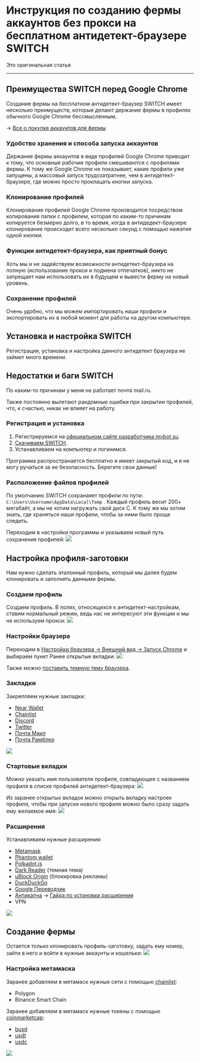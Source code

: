 # Инструкция по созданию фермы аккаунтов без прокси на бесплатном антидетект-браузере SWITCH
Это оригинальная статья

---

## Преимущества SWITCH перед Google Chrome
Создание фермы на бесплатном антидетект-браузер SWITCH имеет несколько преимуществ, которые делают держание фермы в профилях обычного Google Chrome бессмысленным.

-> [Все о покупке аккаунтов для фермы](Абузы%20и%20мультиакинг.md)

### Удобство хранения и способа запуска аккаунтов
Держание фермы аккаунтов в виде профилей Google Chrome приводит к тому, что основные рабочие профили смешиваются с профилями фермы. К тому же Google Chrome не показывает, какие профили уже запущены, a массовый запуск трудозатратнее, чем в антидетект-браузере, где можно просто проклацать кнопки запуска.

### Клонирование профилей
Клонирование профилей Google Chrome производится посредством копирования папки с профилем, которая по каким-то причинам копируется безмерно долго, в то время, когда в антидедект-браузере клонирование происходит всего несколько секунд с помощью нажатия одной кнопки.

### Функции антидетект-браузера, как приятный бонус
Хоть мы и не задействуем возможности антидетект-браузера на полную (использование прокси и подмена отпечатков), никто не запрещает нам использовать их в будущем и вывести ферму на новый уровень.

### Сохранение профилей
Очень удобно, что мы можем импортировать наши профили и экспортировать их в любой момент для работы на другом компьютере.

## Установка и настройка SWITCH
Регистрация, установка и настройка данного антидетект браузера не займет много времени.


## Недостатки и баги SWITCH
По каким-то причинам у меня не работает почта mail.ru.

Также постоянно вылетают рандомные ошибки при закрытии профилей, что, к счастью, никак не влияет на работу.


### Регистрация и установка
1. Регистрируемся на [официальном сайте разработчика mybot.su](http://mybot.su/register.php).
2. [Скачиваем SWITCH](http://mybot.su/switch).
3. Устанавливаем на компьютер и логинимся.

Программа распространается бесплатно и имеет закрытый код, и я не могу ручаться за ее безопасность. Берегите свои данные!

### Расположение файлов профилей
По умолчанию SWITCH сохранаяет профили по пути: `C:\Users\Username\AppData\Local\Temp` .
Каждый профиль весит 200+ мегабайт, а мы не хотим нагружать свой диск C.
К тому же мы хотим знать, где храняться наши профили, чтобы за ними было проще следить.

Переходим в настройки программы и указываем новый путь сохранения профилей:
![](_attachments/Pasted%20image%2020220307212214.png)

## Настройка профиля-заготовки
Нам нужно сделать эталонный профиль, который мы далее будем клонировать и заполнять данными фермы.

### Создаем профиль
Создаем профиль. В полях, относящихся к антидетект-настройкам, ставим нормальный режим, ведь наc не интересуют эти функции и мы не используем прокси:
![](_attachments/28eebc338d8cfdda94c0d6c5aaf37247.png)

### Настройки браузера
Переходим в [Настройки браузера -> Внешний вид -> Запуск Chrome](chrome://settings/appearance) и выбираем пункт Ранее открытые вкладки:
![](_attachments/Pasted%20image%2020220307211416.png)

Также можно [поставить темную тему браузера](https://chrome.google.com/webstore/category/themes).

### Закладки
Закрепляем нужные закладки:
- [Near Wallet](https://wallet.near.org/)
- [Chainlist](https://chainlist.org/)
- [Discord](https://discord.com/channels/@me)
- [Twitter](https://twitter.com/home)
- [Почта Маил](https://account.mail.ru/login)
- [Почта Рамблер](https://mail.rambler.ru/)

![](_attachments/177765dc6296279a46cb6cf5fc41a02b.png)

### Стартовые вкладки
Можно указать имя пользователя профиля, совпадающее с названием профиля в списке профилей антидетект-браузера:
![](_attachments/7709a3dd061cb9a5ef2469710bcf8d25.png)

Из заранее открытых вкладок можно открыть вкладку настроек профиля, чтобы при запуске нового профиля можно было сразу задать ему желаемое имя:
![](_attachments/78c2207c7dd06f8048808e17430a9cd1.png)

### Расширения
Устанавливаем нужные расширения:
 - [Metamask](https://chrome.google.com/webstore/detail/metamask/nkbihfbeogaeaoehlefnkodbefgpgknn)
 - [Phantom wallet](https://chrome.google.com/webstore/detail/phantom/bfnaelmomeimhlpmgjnjophhpkkoljpa)
- [Polkadot.js](https://chrome.google.com/webstore/detail/polkadot%7Bjs%7D-extension/mopnmbcafieddcagagdcbnhejhlodfdd)
 - [Dark Reader](https://chrome.google.com/webstore/detail/dark-reader/eimadpbcbfnmbkopoojfekhnkhdbieeh) (темная тема)
 - [uBlock Origin](https://chrome.google.com/webstore/detail/ublock-origin/cjpalhdlnbpafiamejdnhcphjbkeiagm) (блокировка рекламы)
 - [DuckDuckGo](https://chrome.google.com/webstore/detail/duckduckgo-privacy-essent/bkdgflcldnnnapblkhphbgpggdiikppg)
 - [Google Переводчик](https://chrome.google.com/webstore/detail/google-translate/aapbdbdomjkkjkaonfhkkikfgjllcleb)
- [Антикапча](https://anti-captcha.com/clients/settings/apisetup) 
-> [Гайда по установки расширения](../Инструменты/Расширение%20для%20браузера%20AntiCaptcha.md)
- VPN

![](_attachments/5df94295a8fab8dbd8587d22e3bcaa3d.png)



## Создание фермы
Остается только клонировать профиль-заготовку, задать ему номер, зайти в него и войти в нужные аккаунты и кошельки:
![](_attachments/a1b273da7c047ae64f3cb5e3ff1e0b18.png)

### Настройка метамаска
Заранее добавляем в метамаск нужные сети с помощью [chainlist](https://chainlist.org/):
- Polygon
- Binance Smart Chain

Заранее добавляем в метамаск нужные токены с помощью [coinmarketcap](https://coinmarketcap.com/):
- [busd](https://coinmarketcap.com/currencies/binance-usd/)
- [usdt](https://coinmarketcap.com/currencies/tether/)
- [usdc](https://coinmarketcap.com/currencies/usd-coin/)

![](_attachments/6e85f173051c8905b0afbd8b72f4d5c7.png)